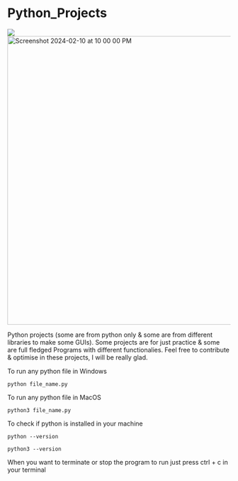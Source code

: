 
# Python_Projects

<img src="https://img.shields.io/github/release/tterb/PlayMusic.svg?style=flat"/>
<img width="650" alt="Screenshot 2024-02-10 at 10 00 00 PM" src="https://github.com/AnkurKonan/Python_Projects/assets/112815485/df54db23-df5e-48b1-ab18-01835b2d5de6">

Python projects (some are from python only &amp; some are from different libraries to make some GUIs).
Some projects are for just practice & some are full fledged Programs with different functionalies.
Feel free to contribute & optimise in these projects, I will be really glad.

To run any python file in Windows
```
python file_name.py
```
To run any python file in MacOS

```
python3 file_name.py
```
To check if python is installed in your machine
```
python --version
```
```
python3 --version
```

When you want to terminate or stop the program to run just press ctrl + c in your terminal 

